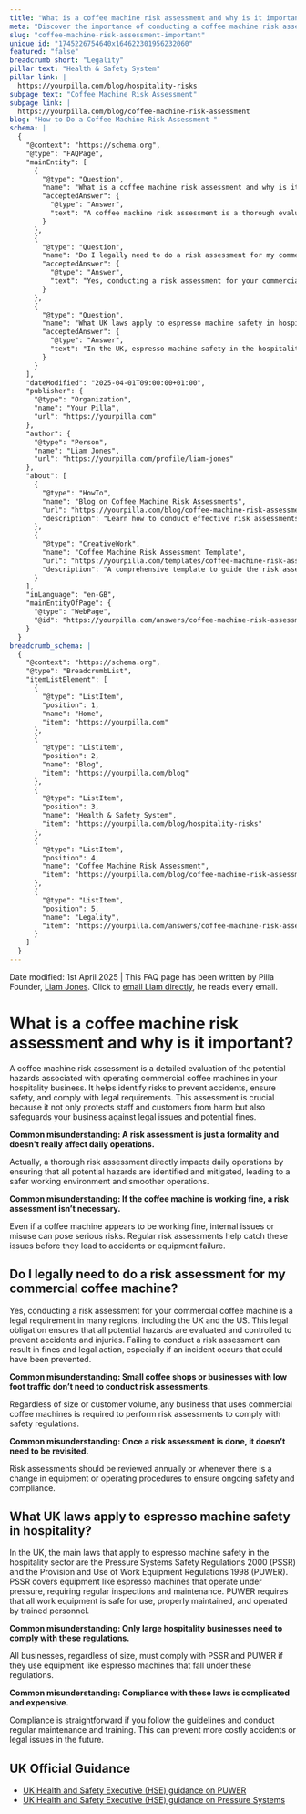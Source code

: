 ```yaml
---
title: "What is a coffee machine risk assessment and why is it important?"
meta: "Discover the importance of conducting a coffee machine risk assessment in hospitality to ensure safety, legal compliance, and prevent potential hazards."
slug: "coffee-machine-risk-assessment-important"
unique id: "1745226754640x164622301956232060"
featured: "false"
breadcrumb short: "Legality"
pillar text: "Health & Safety System"
pillar link: |
  https://yourpilla.com/blog/hospitality-risks
subpage text: "Coffee Machine Risk Assessment"
subpage link: |
  https://yourpilla.com/blog/coffee-machine-risk-assessment
blog: "How to Do a Coffee Machine Risk Assessment "
schema: |
  {
    "@context": "https://schema.org",
    "@type": "FAQPage",
    "mainEntity": [
      {
        "@type": "Question",
        "name": "What is a coffee machine risk assessment and why is it important?",
        "acceptedAnswer": {
          "@type": "Answer",
          "text": "A coffee machine risk assessment is a thorough evaluation of possible hazards related to operating commercial coffee machines. It's essential as it helps in identifying risks to prevent accidents, ensure safety, and comply with legal requirements, thus protecting both staff and customers as well as safeguarding the business against legal actions and fines."
        }
      },
      {
        "@type": "Question",
        "name": "Do I legally need to do a risk assessment for my commercial coffee machine?",
        "acceptedAnswer": {
          "@type": "Answer",
          "text": "Yes, conducting a risk assessment for your commercial coffee machine is legally required in many regions, including the UK and the US. This requirement helps ensure that all potential hazards are evaluated and managed to prevent accidents and injuries."
        }
      },
      {
        "@type": "Question",
        "name": "What UK laws apply to espresso machine safety in hospitality?",
        "acceptedAnswer": {
          "@type": "Answer",
          "text": "In the UK, espresso machine safety in the hospitality sector is governed by the Pressure Systems Safety Regulations 2000 (PSSR) and the Provision and Use of Work Equipment Regulations 1998 (PUWER). These regulations mandate regular inspections, maintenance, and operation by trained personnel to ensure safety."
        }
      }
    ],
    "dateModified": "2025-04-01T09:00:00+01:00",
    "publisher": {
      "@type": "Organization",
      "name": "Your Pilla",
      "url": "https://yourpilla.com"
    },
    "author": {
      "@type": "Person",
      "name": "Liam Jones",
      "url": "https://yourpilla.com/profile/liam-jones"
    },
    "about": [
      {
        "@type": "HowTo",
        "name": "Blog on Coffee Machine Risk Assessments",
        "url": "https://yourpilla.com/blog/coffee-machine-risk-assessment",
        "description": "Learn how to conduct effective risk assessments for commercial coffee machines to ensure safety and compliance with legal requirements."
      },
      {
        "@type": "CreativeWork",
        "name": "Coffee Machine Risk Assessment Template",
        "url": "https://yourpilla.com/templates/coffee-machine-risk-assessment",
        "description": "A comprehensive template to guide the risk assessment of commercial coffee machines, ensuring thorough evaluation and documentation."
      }
    ],
    "inLanguage": "en-GB",
    "mainEntityOfPage": {
      "@type": "WebPage",
      "@id": "https://yourpilla.com/answers/coffee-machine-risk-assessment-important"
    }
  }
breadcrumb_schema: |
  {
    "@context": "https://schema.org",
    "@type": "BreadcrumbList",
    "itemListElement": [
      {
        "@type": "ListItem",
        "position": 1,
        "name": "Home",
        "item": "https://yourpilla.com"
      },
      {
        "@type": "ListItem",
        "position": 2,
        "name": "Blog",
        "item": "https://yourpilla.com/blog"
      },
      {
        "@type": "ListItem",
        "position": 3,
        "name": "Health & Safety System",
        "item": "https://yourpilla.com/blog/hospitality-risks"
      },
      {
        "@type": "ListItem",
        "position": 4,
        "name": "Coffee Machine Risk Assessment",
        "item": "https://yourpilla.com/blog/coffee-machine-risk-assessment"
      },
      {
        "@type": "ListItem",
        "position": 5,
        "name": "Legality",
        "item": "https://yourpilla.com/answers/coffee-machine-risk-assessment-important"
      }
    ]
  }
---
```


Date modified: 1st April 2025 | This FAQ page has been written by Pilla Founder, [Liam Jones](https://yourpilla.com/profile/liam-jones). Click to [email Liam directly](https://mailto:liam@yourpilla.com), he reads every email.

# What is a coffee machine risk assessment and why is it important?

A coffee machine risk assessment is a detailed evaluation of the potential hazards associated with operating commercial coffee machines in your hospitality business. It helps identify risks to prevent accidents, ensure safety, and comply with legal requirements. This assessment is crucial because it not only protects staff and customers from harm but also safeguards your business against legal issues and potential fines.

**Common misunderstanding: A risk assessment is just a formality and doesn't really affect daily operations.**

Actually, a thorough risk assessment directly impacts daily operations by ensuring that all potential hazards are identified and mitigated, leading to a safer working environment and smoother operations.

**Common misunderstanding: If the coffee machine is working fine, a risk assessment isn’t necessary.**

Even if a coffee machine appears to be working fine, internal issues or misuse can pose serious risks. Regular risk assessments help catch these issues before they lead to accidents or equipment failure.

## Do I legally need to do a risk assessment for my commercial coffee machine?

Yes, conducting a risk assessment for your commercial coffee machine is a legal requirement in many regions, including the UK and the US. This legal obligation ensures that all potential hazards are evaluated and controlled to prevent accidents and injuries. Failing to conduct a risk assessment can result in fines and legal action, especially if an incident occurs that could have been prevented.

**Common misunderstanding: Small coffee shops or businesses with low foot traffic don’t need to conduct risk assessments.**

Regardless of size or customer volume, any business that uses commercial coffee machines is required to perform risk assessments to comply with safety regulations.

**Common misunderstanding: Once a risk assessment is done, it doesn’t need to be revisited.**

Risk assessments should be reviewed annually or whenever there is a change in equipment or operating procedures to ensure ongoing safety and compliance.

## What UK laws apply to espresso machine safety in hospitality?

In the UK, the main laws that apply to espresso machine safety in the hospitality sector are the Pressure Systems Safety Regulations 2000 (PSSR) and the Provision and Use of Work Equipment Regulations 1998 (PUWER). PSSR covers equipment like espresso machines that operate under pressure, requiring regular inspections and maintenance. PUWER requires that all work equipment is safe for use, properly maintained, and operated by trained personnel.

**Common misunderstanding: Only large hospitality businesses need to comply with these regulations.**

All businesses, regardless of size, must comply with PSSR and PUWER if they use equipment like espresso machines that fall under these regulations.

**Common misunderstanding: Compliance with these laws is complicated and expensive.**

Compliance is straightforward if you follow the guidelines and conduct regular maintenance and training. This can prevent more costly accidents or legal issues in the future.

## UK Official Guidance

-   [UK Health and Safety Executive (HSE) guidance on PUWER](https://www.hse.gov.uk/work-equipment-machinery/puwer.htm)
-   [UK Health and Safety Executive (HSE) guidance on Pressure Systems](https://www.hse.gov.uk/pressure-systems/pesr.htm)